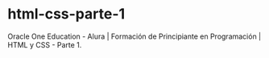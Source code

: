 # html-css-parte-1
Oracle One Education - Alura | Formación de Principiante en Programación | HTML y CSS - Parte 1.
